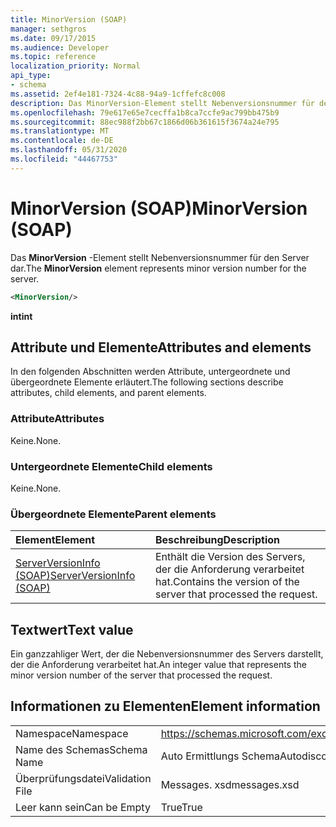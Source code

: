 ```yaml
---
title: MinorVersion (SOAP)
manager: sethgros
ms.date: 09/17/2015
ms.audience: Developer
ms.topic: reference
localization_priority: Normal
api_type:
- schema
ms.assetid: 2ef4e181-7324-4c88-94a9-1cffefc8c008
description: Das MinorVersion-Element stellt Nebenversionsnummer für den Server dar.
ms.openlocfilehash: 79e617e65e7cecffa1b8ca7ccfe9ac799bb475b9
ms.sourcegitcommit: 88ec988f2bb67c1866d06b361615f3674a24e795
ms.translationtype: MT
ms.contentlocale: de-DE
ms.lasthandoff: 05/31/2020
ms.locfileid: "44467753"
---
```

# <a name="minorversion-soap"></a><span data-ttu-id="62b0a-103">MinorVersion (SOAP)</span><span class="sxs-lookup"><span data-stu-id="62b0a-103">MinorVersion (SOAP)</span></span>

<span data-ttu-id="62b0a-104">Das **MinorVersion** -Element stellt Nebenversionsnummer für den Server dar.</span><span class="sxs-lookup"><span data-stu-id="62b0a-104">The **MinorVersion** element represents minor version number for the server.</span></span> 
  
```XML
<MinorVersion/>
```

 <span data-ttu-id="62b0a-105">**int**</span><span class="sxs-lookup"><span data-stu-id="62b0a-105">**int**</span></span>
## <a name="attributes-and-elements"></a><span data-ttu-id="62b0a-106">Attribute und Elemente</span><span class="sxs-lookup"><span data-stu-id="62b0a-106">Attributes and elements</span></span>

<span data-ttu-id="62b0a-107">In den folgenden Abschnitten werden Attribute, untergeordnete und übergeordnete Elemente erläutert.</span><span class="sxs-lookup"><span data-stu-id="62b0a-107">The following sections describe attributes, child elements, and parent elements.</span></span>
  
### <a name="attributes"></a><span data-ttu-id="62b0a-108">Attribute</span><span class="sxs-lookup"><span data-stu-id="62b0a-108">Attributes</span></span>

<span data-ttu-id="62b0a-109">Keine.</span><span class="sxs-lookup"><span data-stu-id="62b0a-109">None.</span></span>
  
### <a name="child-elements"></a><span data-ttu-id="62b0a-110">Untergeordnete Elemente</span><span class="sxs-lookup"><span data-stu-id="62b0a-110">Child elements</span></span>

<span data-ttu-id="62b0a-111">Keine.</span><span class="sxs-lookup"><span data-stu-id="62b0a-111">None.</span></span>
  
### <a name="parent-elements"></a><span data-ttu-id="62b0a-112">Übergeordnete Elemente</span><span class="sxs-lookup"><span data-stu-id="62b0a-112">Parent elements</span></span>

|<span data-ttu-id="62b0a-113">**Element**</span><span class="sxs-lookup"><span data-stu-id="62b0a-113">**Element**</span></span>|<span data-ttu-id="62b0a-114">**Beschreibung**</span><span class="sxs-lookup"><span data-stu-id="62b0a-114">**Description**</span></span>|
|:-----|:-----|
|[<span data-ttu-id="62b0a-115">ServerVersionInfo (SOAP)</span><span class="sxs-lookup"><span data-stu-id="62b0a-115">ServerVersionInfo (SOAP)</span></span>](serverversioninfo-soap.md) <br/> |<span data-ttu-id="62b0a-116">Enthält die Version des Servers, der die Anforderung verarbeitet hat.</span><span class="sxs-lookup"><span data-stu-id="62b0a-116">Contains the version of the server that processed the request.</span></span>  <br/> |
   
## <a name="text-value"></a><span data-ttu-id="62b0a-117">Textwert</span><span class="sxs-lookup"><span data-stu-id="62b0a-117">Text value</span></span>

<span data-ttu-id="62b0a-118">Ein ganzzahliger Wert, der die Nebenversionsnummer des Servers darstellt, der die Anforderung verarbeitet hat.</span><span class="sxs-lookup"><span data-stu-id="62b0a-118">An integer value that represents the minor version number of the server that processed the request.</span></span>
  
## <a name="element-information"></a><span data-ttu-id="62b0a-119">Informationen zu Elementen</span><span class="sxs-lookup"><span data-stu-id="62b0a-119">Element information</span></span>

|||
|:-----|:-----|
|<span data-ttu-id="62b0a-120">Namespace</span><span class="sxs-lookup"><span data-stu-id="62b0a-120">Namespace</span></span>  <br/> |https://schemas.microsoft.com/exchange/2010/Autodiscover  <br/> |
|<span data-ttu-id="62b0a-121">Name des Schemas</span><span class="sxs-lookup"><span data-stu-id="62b0a-121">Schema Name</span></span>  <br/> |<span data-ttu-id="62b0a-122">Auto Ermittlungs Schema</span><span class="sxs-lookup"><span data-stu-id="62b0a-122">Autodiscover schema</span></span>  <br/> |
|<span data-ttu-id="62b0a-123">Überprüfungsdatei</span><span class="sxs-lookup"><span data-stu-id="62b0a-123">Validation File</span></span>  <br/> |<span data-ttu-id="62b0a-124">Messages. xsd</span><span class="sxs-lookup"><span data-stu-id="62b0a-124">messages.xsd</span></span>  <br/> |
|<span data-ttu-id="62b0a-125">Leer kann sein</span><span class="sxs-lookup"><span data-stu-id="62b0a-125">Can be Empty</span></span>  <br/> |<span data-ttu-id="62b0a-126">True</span><span class="sxs-lookup"><span data-stu-id="62b0a-126">True</span></span>  <br/> |
   


